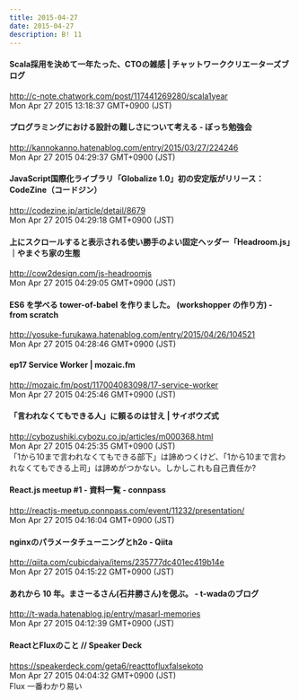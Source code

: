 ```yaml
---
title: 2015-04-27
date: 2015-04-27
description: B! 11
---
```


#### Scala採用を決めて一年たった、CTOの雑感 | チャットワーククリエーターズブログ
http://c-note.chatwork.com/post/117441269280/scala1year<br>
Mon Apr 27 2015 13:18:37 GMT+0900 (JST)<br>


#### プログラミングにおける設計の難しさについて考える - ぼっち勉強会
http://kannokanno.hatenablog.com/entry/2015/03/27/224246<br>
Mon Apr 27 2015 04:29:37 GMT+0900 (JST)<br>


#### JavaScript国際化ライブラリ「Globalize 1.0」初の安定版がリリース：CodeZine（コードジン）
http://codezine.jp/article/detail/8679<br>
Mon Apr 27 2015 04:29:18 GMT+0900 (JST)<br>


#### 上にスクロールすると表示される使い勝手のよい固定ヘッダー「Headroom.js」｜やまぐち家の生態
http://cow2design.com/js-headroomjs<br>
Mon Apr 27 2015 04:29:05 GMT+0900 (JST)<br>


#### ES6 を学べる tower-of-babel を作りました。 (workshopper の作り方) - from scratch
http://yosuke-furukawa.hatenablog.com/entry/2015/04/26/104521<br>
Mon Apr 27 2015 04:28:46 GMT+0900 (JST)<br>


#### ep17 Service Worker | mozaic.fm
http://mozaic.fm/post/117004083098/17-service-worker<br>
Mon Apr 27 2015 04:25:46 GMT+0900 (JST)<br>


#### 「言われなくてもできる人」に頼るのは甘え | サイボウズ式
http://cybozushiki.cybozu.co.jp/articles/m000368.html<br>
Mon Apr 27 2015 04:25:35 GMT+0900 (JST)<br>
「1から10まで言われなくてもできる部下」は諦めつくけど、「1から10まで言われなくてもできる上司」は諦めがつかない。しかしこれも自己責任か?


#### React.js meetup #1 - 資料一覧 - connpass
http://reactjs-meetup.connpass.com/event/11232/presentation/<br>
Mon Apr 27 2015 04:16:04 GMT+0900 (JST)<br>


#### nginxのパラメータチューニングとh2o - Qiita
http://qiita.com/cubicdaiya/items/235777dc401ec419b14e<br>
Mon Apr 27 2015 04:15:22 GMT+0900 (JST)<br>


#### あれから 10 年。まさーるさん(石井勝さん)を偲ぶ。 - t-wadaのブログ
http://t-wada.hatenablog.jp/entry/masarl-memories<br>
Mon Apr 27 2015 04:12:39 GMT+0900 (JST)<br>


#### ReactとFluxのこと // Speaker Deck
https://speakerdeck.com/geta6/reacttofluxfalsekoto<br>
Mon Apr 27 2015 04:04:32 GMT+0900 (JST)<br>
Flux 一番わかり易い


